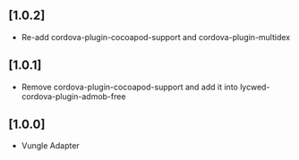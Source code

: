 ## [1.0.2]
- Re-add cordova-plugin-cocoapod-support and cordova-plugin-multidex

## [1.0.1]
- Remove cordova-plugin-cocoapod-support and add it into lycwed-cordova-plugin-admob-free

## [1.0.0]
- Vungle Adapter